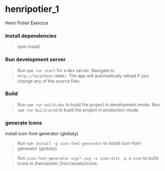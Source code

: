 # henripotier_1

Henri Potier Exercice

### Install dependencies

> npm install

### Run development server

> Run `npm run start` for a dev server. Navigate to `http://localhost:8080/`.
> The app will automatically reload if you change any of the source files.

### Build

> Run `npm run build:dev` to build the project in development mode.
> Run `npm run build:prod` to build the project in production mode.

### generate Icons

install icon-font-generator (globaly)

> Run `npm install -g icon-font-generator` to install icon-font-generator (globaly).

> Run `icon-font-generator svg/*.svg -o icon-dist -p a-icon` to build icons in /henripotier_1/src/assets/icons.
